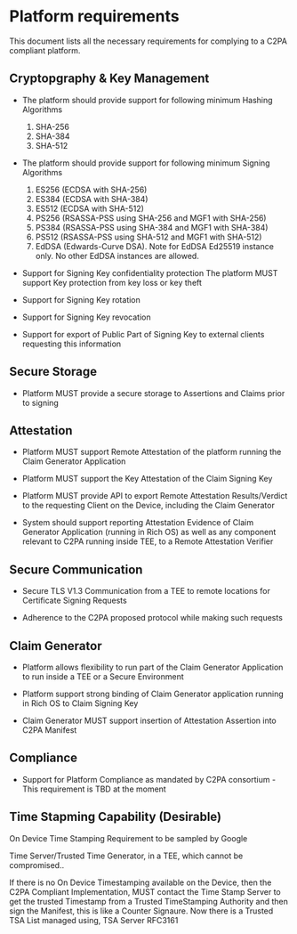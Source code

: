 # Platform requirements 

This document lists all the necessary requirements for complying to a C2PA compliant platform.

## Cryptopgraphy & Key Management

* The platform should provide support for following minimum Hashing Algorithms
  1. SHA-256
  2. SHA-384
  3. SHA-512

* The platform should provide support for following minimum Signing Algorithms
  1. ES256 (ECDSA with SHA-256)
  2. ES384 (ECDSA with SHA-384)
  3. ES512 (ECDSA with SHA-512)
  4. PS256 (RSASSA-PSS using SHA-256 and MGF1 with SHA-256)
  5. PS384 (RSASSA-PSS using SHA-384 and MGF1 with SHA-384)
  6. PS512 (RSASSA-PSS using SHA-512 and MGF1 with SHA-512)
  7. EdDSA (Edwards-Curve DSA).
  Note for EdDSA  Ed25519 instance only. No other EdDSA instances are allowed.

* Support for Signing Key confidentiality protection
The platform MUST support Key protection from key loss or key theft

* Support for Signing Key rotation

* Support for Signing Key revocation

* Support for export of Public Part of Signing Key to external clients requesting this information

## Secure Storage

* Platform MUST provide a secure storage to Assertions and Claims prior to signing

## Attestation

* Platform MUST support Remote Attestation of the platform running the Claim Generator Application

* Platform MUST support the Key Attestation of the Claim Signing Key

* Platform MUST provide API to export Remote Attestation Results/Verdict to the requesting Client on the Device, including the Claim Generator

* System should support reporting Attestation Evidence of Claim Generator Application (running in Rich OS) as well as any component relevant to C2PA running inside TEE, to a Remote Attestation Verifier

## Secure Communication

* Secure TLS V1.3 Communication from a TEE to remote locations for Certificate Signing Requests

* Adherence to the C2PA proposed protocol while making such requests

## Claim Generator

* Platform allows flexibility to run part of the Claim Generator Application to run inside a TEE or a Secure Environment

* Platform support strong binding of Claim Generator application running in Rich OS to Claim Signing Key

* Claim Generator MUST support insertion of Attestation Assertion into C2PA Manifest

## Compliance

* Support for Platform Compliance as mandated by C2PA consortium - This requirement is TBD at the moment

## Time Stapming Capability (Desirable)
On Device Time Stamping Requirement to be sampled by Google

Time Server/Trusted Time Generator, in a TEE, which cannot be compromised..

If there is no On Device Timestamping available on the Device, then the C2PA Compliant Implementation, MUST contact the Time Stamp Server to get the trusted Timestamp from a Trusted TimeStamping Authority and then sign the Manifest, this is like a Counter Signaure. Now there is a Trusted TSA List managed using, TSA Server RFC3161 